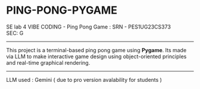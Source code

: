 # PING-PONG-PYGAME
SE lab 4 VIBE CODING - Ping Pong Game : SRN - PES1UG23CS373 <br>
SEC: G<br>

---
This project is a terminal-based ping pong game using **Pygame**.
Its made via LLM to make interactive game design using object-oriented principles and real-time graphical rendering.

---

LLM used : Gemini ( due to pro version avalability for students )
